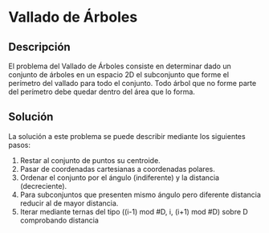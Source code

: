# Vallado de Árboles

## Descripción

El problema del Vallado de Árboles consiste en determinar dado un conjunto de árboles en un espacio 2D el subconjunto que forme el perímetro del vallado para todo el conjunto. Todo árbol que no forme parte del perímetro debe quedar dentro del área que lo forma.

## Solución

La solución a este problema se puede describir mediante los siguientes pasos:

1. Restar al conjunto de puntos su centroide.
2. Pasar de coordenadas cartesianas a coordenadas polares.
3. Ordenar el conjunto por el ángulo (indiferente) y la distancia (decreciente).
4. Para subconjuntos que presenten mismo ángulo pero diferente distancia reducir al de mayor distancia.
5. Iterar mediante ternas del tipo ((i-1) mod #D, i, (i+1) mod #D) sobre D comprobando distancia 
